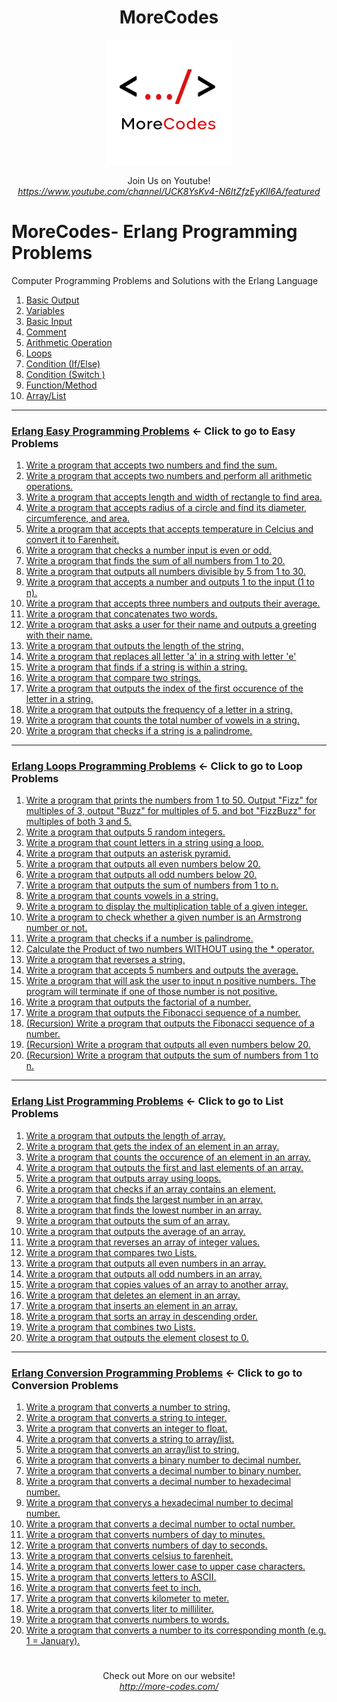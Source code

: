 <h1 align="center">MoreCodes</h1>
<p align="center"> 
  <img src="/morecodescir.png"/>
</p>

<p align="center">
Join Us on Youtube! <br/>
<i><u>https://www.youtube.com/channel/UCK8YsKv4-N6ItZfzEyKlI6A/featured</u></i>
</p>

#

# MoreCodes- Erlang Programming Problems
Computer Programming Problems and Solutions with the Erlang Language

1. <a href="https://github.com/ArjunAranetaCodes/MoreCodes-Erlang/blob/master/Basics1.erl" target="_blank">Basic Output</a>
2. <a href="https://github.com/ArjunAranetaCodes/MoreCodes-Erlang/blob/master/Basics2.erl" target="_blank">Variables</a>
3. <a href="https://github.com/ArjunAranetaCodes/MoreCodes-Erlang/blob/master/Basics3.erl" target="_blank">Basic Input</a>
4. <a href="https://github.com/ArjunAranetaCodes/MoreCodes-Erlang/blob/master/Basics4.erl" target="_blank">Comment</a>
5. <a href="https://github.com/ArjunAranetaCodes/MoreCodes-Erlang/blob/master/Basics5.erl" target="_blank">Arithmetic Operation</a>
6. <a href="https://github.com/ArjunAranetaCodes/MoreCodes-Erlang/blob/master/Basics6.erl" target="_blank">Loops</a>
7. <a href="https://github.com/ArjunAranetaCodes/MoreCodes-Erlang/blob/master/Basics7.erl" target="_blank">Condition (If/Else)</a>
8. <a href="https://github.com/ArjunAranetaCodes/MoreCodes-Erlang/blob/master/Basics8.erl" target="_blank">Condition (Switch )</a>
9. <a href="https://github.com/ArjunAranetaCodes/MoreCodes-Erlang/blob/master/Basics9.erl" target="_blank">Function/Method</a>
10. <a href="https://github.com/ArjunAranetaCodes/MoreCodes-Erlang/blob/master/Basics10.erl" target="_blank">Array/List</a>

- - - -
### [Erlang Easy Programming Problems](Easy%20Problems/) <- Click to go to Easy Problems

1. <a href="https://github.com/ArjunAranetaCodes/MoreCodes-Erlang/blob/master/Easy%20Problems/problem1.erl" target="_blank">Write a program that accepts two numbers and find the sum.</a>
2. <a href="https://github.com/ArjunAranetaCodes/MoreCodes-Erlang/blob/master/Easy%20Problems/problem2.erl" target="_blank">Write a program that accepts two numbers and perform all arithmetic operations.</a>
3. <a href="https://github.com/ArjunAranetaCodes/MoreCodes-Erlang/blob/master/Easy%20Problems/problem3.erl" target="_blank">Write a program that accepts length and width of rectangle to find area.</a>
4. <a href="https://github.com/ArjunAranetaCodes/MoreCodes-Erlang/blob/master/Easy%20Problems/problem4.erl" target="_blank">Write a program that accepts radius of a circle and find its diameter, circumference, and area.</a>
5. <a href="https://github.com/ArjunAranetaCodes/MoreCodes-Erlang/blob/master/Easy%20Problems/problem5.erl" target="_blank">Write a program that accepts that accepts temperature in Celcius and convert it to Farenheit.</a>
6. <a href="https://github.com/ArjunAranetaCodes/MoreCodes-Erlang/blob/master/Easy%20Problems/problem6.erl" target="_blank">Write a program that checks a number input is even or odd.</a>
7. <a href="https://github.com/ArjunAranetaCodes/MoreCodes-Erlang/blob/master/Easy%20Problems/problem7.erl" target="_blank">Write a program that finds the sum of all numbers from 1 to 20.</a>
8. <a href="https://github.com/ArjunAranetaCodes/MoreCodes-Erlang/blob/master/Easy%20Problems/problem8.erl" target="_blank">Write a program that outputs all numbers divisible by 5 from 1 to 30.</a>
9. <a href="https://github.com/ArjunAranetaCodes/MoreCodes-Erlang/blob/master/Easy%20Problems/problem9.erl" target="_blank">Write a program that accepts a number and outputs 1 to the input (1 to n).</a>
10. <a href="https://github.com/ArjunAranetaCodes/MoreCodes-Erlang/blob/master/Easy%20Problems/problem10.erl" target="_blank">Write a program that accepts three numbers and outputs their average.</a>
11. <a href="https://github.com/ArjunAranetaCodes/MoreCodes-Erlang/blob/master/Easy%20Problems/problem11.erl" target="_blank">Write a program that concatenates two words.</a>
12. <a href="https://github.com/ArjunAranetaCodes/MoreCodes-Erlang/blob/master/Easy%20Problems/problem12.erl" target="_blank">Write a program that asks a user for their name and outputs a greeting with their name.</a>
13. <a href="https://github.com/ArjunAranetaCodes/MoreCodes-Erlang/blob/master/Easy%20Problems/problem13.erl" target="_blank">Write a program that outputs the length of the string.</a>
14. <a href="https://github.com/ArjunAranetaCodes/MoreCodes-Erlang/blob/master/Easy%20Problems/problem14.erl" target="_blank">Write a program that replaces all letter 'a' in a string with letter 'e'</a>
15. <a href="https://github.com/ArjunAranetaCodes/MoreCodes-Erlang/blob/master/Easy%20Problems/problem15.erl" target="_blank">Write a program that finds if a string is within a string.</a>
16. <a href="https://github.com/ArjunAranetaCodes/MoreCodes-Erlang/blob/master/Easy%20Problems/problem16.erl" target="_blank">Write a program that compare two strings.</a>
17. <a href="https://github.com/ArjunAranetaCodes/MoreCodes-Erlang/blob/master/Easy%20Problems/problem17.erl" target="_blank">Write a program that outputs the index of the first occurence of the letter in a string.</a>
18. <a href="https://github.com/ArjunAranetaCodes/MoreCodes-Erlang/blob/master/Easy%20Problems/problem18.erl" target="_blank">Write a program that outputs the frequency of a letter in a string.</a>
19. <a href="https://github.com/ArjunAranetaCodes/MoreCodes-Erlang/blob/master/Easy%20Problems/problem19.erl" target="_blank">Write a program that counts the total number of vowels in a string.</a>
20. <a href="https://github.com/ArjunAranetaCodes/MoreCodes-Erlang/blob/master/Easy%20Problems/problem20.erl" target="_blank">Write a program that checks if a string is a palindrome.</a>

- - - -
### [Erlang Loops Programming Problems](Loops/) <- Click to go to Loop Problems

1. <a href="https://github.com/ArjunAranetaCodes/MoreCodes-Erlang/blob/master/Loops/problem1.erl" target="_blank">Write a program that prints the numbers from 1 to 50. Output "Fizz" for multiples of 3, output "Buzz" for multiples of 5, and bot "FizzBuzz" for multiples of both 3 and 5.</a>
2. <a href="https://github.com/ArjunAranetaCodes/MoreCodes-Erlang/blob/master/Loops/problem2.erl" target="_blank">Write a program that outputs 5 random integers.</a>
3. <a href="https://github.com/ArjunAranetaCodes/MoreCodes-Erlang/blob/master/Loops/problem3.erl" target="_blank">Write a program that count letters in a string using a loop.</a>
4. <a href="https://github.com/ArjunAranetaCodes/MoreCodes-Erlang/blob/master/Loops/problem4.erl" target="_blank">Write a program that outputs an asterisk pyramid.</a>
5. <a href="https://github.com/ArjunAranetaCodes/MoreCodes-Erlang/blob/master/Loops/problem5.erl" target="_blank">Write a program that outputs all even numbers below 20.</a>
6. <a href="https://github.com/ArjunAranetaCodes/MoreCodes-Erlang/blob/master/Loops/problem6.erl" target="_blank">Write a program that outputs all odd numbers below 20.</a>
7. <a href="https://github.com/ArjunAranetaCodes/MoreCodes-Erlang/blob/master/Loops/problem7.erl" target="_blank">Write a program that outputs the sum of numbers from 1 to n.</a>
8. <a href="https://github.com/ArjunAranetaCodes/MoreCodes-Erlang/blob/master/Loops/problem8.erl" target="_blank">Write a program that counts vowels in a string.</a>
9. <a href="https://github.com/ArjunAranetaCodes/MoreCodes-Erlang/blob/master/Loops/problem9.erl" target="_blank">Write a program to display the multiplication table of a given integer.</a>
10. <a href="https://github.com/ArjunAranetaCodes/MoreCodes-Erlang/blob/master/Loops/problem10.erl" target="_blank">Write a program to check whether a given number is an Armstrong number or not.</a>
11. <a href="https://github.com/ArjunAranetaCodes/MoreCodes-Erlang/blob/master/Loops/problem11.erl" target="_blank">Write a program that checks if a number is palindrome.</a>
12. <a href="https://github.com/ArjunAranetaCodes/MoreCodes-Erlang/blob/master/Loops/problem12.erl" target="_blank">Calculate the Product of two numbers WITHOUT using the * operator.</a>
13. <a href="https://github.com/ArjunAranetaCodes/MoreCodes-Erlang/blob/master/Loops/problem13.erl" target="_blank">Write a program that reverses a string.</a>
14. <a href="https://github.com/ArjunAranetaCodes/MoreCodes-Erlang/blob/master/Loops/problem14.erl" target="_blank">Write a program that accepts 5 numbers and outputs the average.</a>
15. <a href="https://github.com/ArjunAranetaCodes/MoreCodes-Erlang/blob/master/Loops/problem15.erl" target="_blank">Write a program that will ask the user to input n positive numbers. The program will terminate if one of those number is not positive.</a>
16. <a href="https://github.com/ArjunAranetaCodes/MoreCodes-Erlang/blob/master/Loops/problem16.erl" target="_blank">Write a program that outputs the factorial of a number.</a>
17. <a href="https://github.com/ArjunAranetaCodes/MoreCodes-Erlang/blob/master/Loops/problem17.erl" target="_blank">Write a program that outputs the Fibonacci sequence of a number.</a>
18. <a href="https://github.com/ArjunAranetaCodes/MoreCodes-Erlang/blob/master/Loops/problem18.erl" target="_blank">(Recursion) Write a program that outputs the Fibonacci sequence of a number.</a>
19. <a href="https://github.com/ArjunAranetaCodes/MoreCodes-Erlang/blob/master/Loops/problem19.erl" target="_blank">(Recursion) Write a program that outputs all even numbers below 20.</a>
20. <a href="https://github.com/ArjunAranetaCodes/MoreCodes-Erlang/blob/master/Loops/problem20.erl" target="_blank">(Recursion) Write a program that outputs the sum of numbers from 1 to n.</a>

- - - -
### [Erlang List Programming Problems](Lists/) <- Click to go to List Problems

1. <a href="https://github.com/ArjunAranetaCodes/MoreCodes-Erlang/blob/master/Lists/problem1.erl" target="_blank">Write a program that outputs the length of array.</a>
2. <a href="https://github.com/ArjunAranetaCodes/MoreCodes-Erlang/blob/master/Lists/problem2.erl" target="_blank">Write a program that gets the index of an element in an array.</a>
3. <a href="https://github.com/ArjunAranetaCodes/MoreCodes-Erlang/blob/master/Lists/problem3.erl" target="_blank">Write a program that counts the occurence of an element in an array.</a>
4. <a href="https://github.com/ArjunAranetaCodes/MoreCodes-Erlang/blob/master/Lists/problem4.erl" target="_blank">Write a program that outputs the first and last elements of an array.</a>
5. <a href="https://github.com/ArjunAranetaCodes/MoreCodes-Erlang/blob/master/Lists/problem5.erl" target="_blank">Write a program that outputs array using loops.</a>
6. <a href="https://github.com/ArjunAranetaCodes/MoreCodes-Erlang/blob/master/Lists/problem6.erl" target="_blank">Write a program that checks if an array contains an element.</a>
7. <a href="https://github.com/ArjunAranetaCodes/MoreCodes-Erlang/blob/master/Lists/problem7.erl" target="_blank">Write a program that finds the largest number in an array.</a>
8. <a href="https://github.com/ArjunAranetaCodes/MoreCodes-Erlang/blob/master/Lists/problem8.erl" target="_blank">Write a program that finds the lowest number in an array.</a>
9. <a href="https://github.com/ArjunAranetaCodes/MoreCodes-Erlang/blob/master/Lists/problem9.erl" target="_blank">Write a program that outputs the sum of an array.</a>
10. <a href="https://github.com/ArjunAranetaCodes/MoreCodes-Erlang/blob/master/Lists/problem10.erl" target="_blank">Write a program that outputs the average of an array.</a>
11. <a href="https://github.com/ArjunAranetaCodes/MoreCodes-Erlang/blob/master/Lists/problem11.erl" target="_blank">Write a program that reverses an array of integer values.</a>
12. <a href="https://github.com/ArjunAranetaCodes/MoreCodes-Erlang/blob/master/Lists/problem12.erl" target="_blank">Write a program that compares two Lists.</a>
13. <a href="https://github.com/ArjunAranetaCodes/MoreCodes-Erlang/blob/master/Lists/problem13.erl" target="_blank">Write a program that outputs all even numbers in an array.</a>
14. <a href="https://github.com/ArjunAranetaCodes/MoreCodes-Erlang/blob/master/Lists/problem14.erl" target="_blank">Write a program that outputs all odd numbers in an array.</a>
15. <a href="https://github.com/ArjunAranetaCodes/MoreCodes-Erlang/blob/master/Lists/problem15.erl" target="_blank">Write a program that copies values of an array to another array.</a>
16. <a href="https://github.com/ArjunAranetaCodes/MoreCodes-Erlang/blob/master/Lists/problem16.erl" target="_blank">Write a program that deletes an element in an array.</a>
17. <a href="https://github.com/ArjunAranetaCodes/MoreCodes-Erlang/blob/master/Lists/problem17.erl" target="_blank">Write a program that inserts an element in an array.</a>
18. <a href="https://github.com/ArjunAranetaCodes/MoreCodes-Erlang/blob/master/Lists/problem18.erl" target="_blank">Write a program that sorts an array in descending order.</a>
19. <a href="https://github.com/ArjunAranetaCodes/MoreCodes-Erlang/blob/master/Lists/problem19.erl" target="_blank">Write a program that combines two Lists.</a>
20. <a href="https://github.com/ArjunAranetaCodes/MoreCodes-Erlang/blob/master/Lists/problem20.erl" target="_blank">Write a program that outputs the element closest to 0.</a>

- - - - 
###  [Erlang Conversion Programming Problems](Conversions/) <- Click to go to Conversion Problems

1. <a href="https://github.com/ArjunAranetaCodes/MoreCodes-Erlang/blob/master/Conversions/problem1.erl" target="_blank">Write a program that converts a number to string.</a>
2. <a href="https://github.com/ArjunAranetaCodes/MoreCodes-Erlang/blob/master/Conversions/problem2.erl" target="_blank">Write a program that converts a string to integer.</a>
3. <a href="https://github.com/ArjunAranetaCodes/MoreCodes-Erlang/blob/master/Conversions/problem3.erl" target="_blank">Write a program that converts an integer to float.</a>
4. <a href="https://github.com/ArjunAranetaCodes/MoreCodes-Erlang/blob/master/Conversions/problem4.erl" target="_blank">Write a program that converts a string to array/list.</a>
5. <a href="https://github.com/ArjunAranetaCodes/MoreCodes-Erlang/blob/master/Conversions/problem5.erl" target="_blank">Write a program that converts an array/list to string.</a>
6. <a href="https://github.com/ArjunAranetaCodes/MoreCodes-Erlang/blob/master/Conversions/problem6.erl" target="_blank">Write a program that converts a binary number to decimal number.</a>
7. <a href="https://github.com/ArjunAranetaCodes/MoreCodes-Erlang/blob/master/Conversions/problem7.erl" target="_blank">Write a program that converts a decimal number to binary number.</a>
8. <a href="https://github.com/ArjunAranetaCodes/MoreCodes-Erlang/blob/master/Conversions/problem8.erl" target="_blank">Write a program that converts a decimal number to hexadecimal number.</a>
9. <a href="https://github.com/ArjunAranetaCodes/MoreCodes-Erlang/blob/master/Conversions/problem9.erl" target="_blank">Write a program that converys a hexadecimal number to decimal number.</a>
10. <a href="https://github.com/ArjunAranetaCodes/MoreCodes-Erlang/blob/master/Conversions/problem10.erl" target="_blank">Write a program that converts a decimal number to octal number.</a>
11. <a href="https://github.com/ArjunAranetaCodes/MoreCodes-Erlang/blob/master/Conversions/problem11.erl" target="_blank">Write a program that converts numbers of day to minutes.</a>
12. <a href="https://github.com/ArjunAranetaCodes/MoreCodes-Erlang/blob/master/Conversions/problem12.erl" target="_blank">Write a program that converts numbers of day to seconds.</a>
13. <a href="https://github.com/ArjunAranetaCodes/MoreCodes-Erlang/blob/master/Conversions/problem13.erl" target="_blank">Write a program that converts celsius to farenheit.</a>
14. <a href="https://github.com/ArjunAranetaCodes/MoreCodes-Erlang/blob/master/Conversions/problem14.erl" target="_blank">Write a program that converts lower case to upper case characters.</a>
15. <a href="https://github.com/ArjunAranetaCodes/MoreCodes-Erlang/blob/master/Conversions/problem15.erl" target="_blank">Write a program that converts letters to ASCII.</a>
16. <a href="https://github.com/ArjunAranetaCodes/MoreCodes-Erlang/blob/master/Conversions/problem16.erl" target="_blank">Write a program that converts feet to inch.</a>
17. <a href="https://github.com/ArjunAranetaCodes/MoreCodes-Erlang/blob/master/Conversions/problem17.erl" target="_blank">Write a program that converts kilometer to meter.</a>
18. <a href="https://github.com/ArjunAranetaCodes/MoreCodes-Erlang/blob/master/Conversions/problem18.erl" target="_blank">Write a program that converts liter to milliliter.</a>
19. <a href="https://github.com/ArjunAranetaCodes/MoreCodes-Erlang/blob/master/Conversions/problem19.erl" target="_blank">Write a program that converts numbers to words.</a>
20. <a href="https://github.com/ArjunAranetaCodes/MoreCodes-Erlang/blob/master/Conversions/problem20.erl" target="_blank">Write a program that converts a number to its corresponding month (e.g. 1 = January).</a>

#

<p align="center">
Check out More on our website! <br/>
<i><u>http://more-codes.com/</u></i>
</p>

